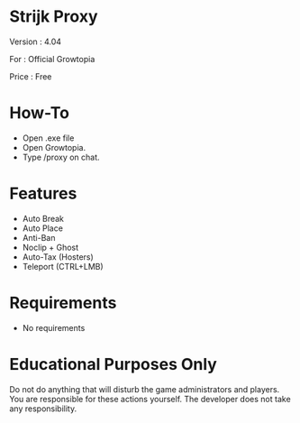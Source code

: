 # Strijk Proxy
Version : 4.04

For : Official Growtopia

Price : Free


# How-To
- Open .exe file
- Open Growtopia.
- Type /proxy on chat.


# Features
- Auto Break
- Auto Place
- Anti-Ban
- Noclip + Ghost
- Auto-Tax (Hosters)
- Teleport (CTRL+LMB)


# Requirements
- No requirements


# Educational Purposes Only

Do not do anything that will disturb the game administrators and players.
You are responsible for these actions yourself.
The developer does not take any responsibility.
